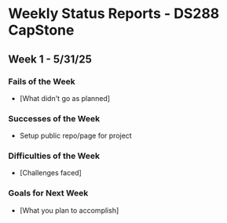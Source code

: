# Weekly Status Reports - DS288 CapStone





## Week 1 - 5/31/25

### Fails of the Week
- [What didn't go as planned]

### Successes of the Week
- Setup public repo/page for project

### Difficulties of the Week
- [Challenges faced]

### Goals for Next Week
- [What you plan to accomplish]
